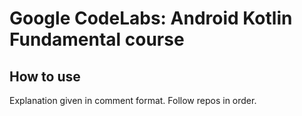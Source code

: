 # Google CodeLabs: Android Kotlin Fundamental course

## How to use
Explanation given in comment format. Follow repos in order.
